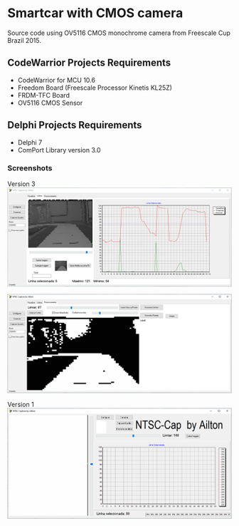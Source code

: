 # Smartcar with CMOS camera

Source code using OV5116 CMOS monochrome camera from Freescale Cup Brazil 2015.

## CodeWarrior Projects Requirements

- CodeWarrior for MCU 10.6
- Freedom Board (Freescale Processor Kinetis KL25Z)
- FRDM-TFC Board
- OV5116 CMOS Sensor

## Delphi Projects Requirements

- Delphi 7
- ComPort Library version 3.0

### Screenshots

Version 3
![](.github/v3.png)

![](.github/v31.png)

Version 1
![](.github/v1.png)